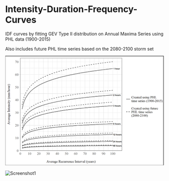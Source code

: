 # Intensity-Duration-Frequency-Curves

IDF curves by fitting GEV Type II distribution on Annual Maxima Series using PHL data (1900-2015)

Also includes future PHL time series based on the 2080-2100 storm set

![Screenshot](idf_plot.PNG)

![Screenshot1](IDF_plot_duration1.PNG)